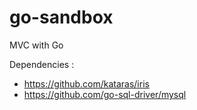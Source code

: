 # go-sandbox
MVC with Go

Dependencies :
- https://github.com/kataras/iris
- https://github.com/go-sql-driver/mysql
